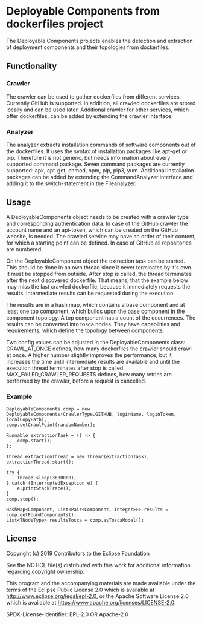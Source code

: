 # Deployable Components from dockerfiles project

The Deployable Components projects enables the detection and extraction of 
deployment components and their topologies from dockerfiles.

## Functionality

### Crawler

The crawler can be used to gather dockerfiles from different services. Currently GitHub is supported.
In addition, all crawled dockerfiles are stored locally and can be used later. Additional crawler for 
other services, which offer dockerfiles, can be added by extending the crawler interface.

### Analyzer

The analyzer extracts installation commands of software components out of the dockerfiles. It uses
the syntax of installation packages like apt-get or pip. Therefore it is not generic, but needs information
about every supported command package. Seven command packages are currently supported:
apk, apt-get, chmod, npm, pip, pip3, yum. Additional installation packages can be added by extending
the CommandAnalyzer interface and adding it to the switch-statement in the Fileanalyzer.

## Usage

A DeployableComponents object needs to be created with a crawler type and corresponding authentication
data. In case of the GitHub crawler the account name and an api-token, which can be created on the GitHub
website, is needed. The crawled service may have an order of their content, for which a starting point
can be defined. In case of GitHub all repositories are numbered.

On the DeployableComponent object the extraction task can be started. This should be done in an
own thread since it never terminates by it's own. It must be stopped from outside. After stop is called,
the thread terminates after the next discovered dockerfile. That means, that the example below may
miss the last crawled dockerfile, because it immediately requests the results. Intermediate results can be
requested during the execution.

The results are in a hash map, which contains a base component and at least one top component, which
builds upon the base component in the component topology. A top component has a count of the occurrences.
The results can be converted into tosca nodes. They have capabilities and requirements, which define
the topology between components.

Two config values can be adjusted in the DeployableComponents class: CRAWL_AT_ONCE defines, how many
dockerfiles the crawler should crawl at once. A higher number slightly improves the performance,
but it increases the time until intermediate results are available and until the execution thread terminates
after stop is called. MAX_FAILED_CRAWLER_REQUESTS defines, how many retries are performed by the
crawler, before a request is cancelled.

### Example

    DeployableComponents comp = new DeployableComponents(CrawlerType.GITHUB, loginName, loginToken, localCopyPath);
    comp.setCrawlPoint(randomNumber);
    
    Runnable extractionTask = () -> {
        comp.start();
    };
    
    Thread extractionThread = new Thread(extractionTask);
    extractionThread.start();

    try {
        Thread.sleep(3600000);
    } catch (InterruptedException e) {
        e.printStackTrace();
    }
    comp.stop();

    HashMap<Component, List<Pair<Component, Integer>>> results = comp.getFoundComponents();
    List<TNodeType> resultsTosca = comp.asToscaModel();

## License

Copyright (c) 2019 Contributors to the Eclipse Foundation

See the NOTICE file(s) distributed with this work for additional
information regarding copyright ownership.

This program and the accompanying materials are made available under the
terms of the Eclipse Public License 2.0 which is available at
http://www.eclipse.org/legal/epl-2.0, or the Apache Software License 2.0
which is available at https://www.apache.org/licenses/LICENSE-2.0.

SPDX-License-Identifier: EPL-2.0 OR Apache-2.0
